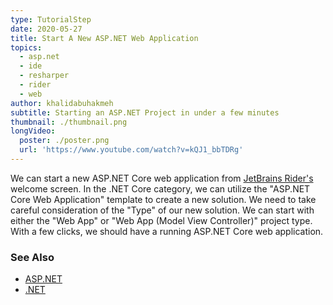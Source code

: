 ```yaml
---
type: TutorialStep
date: 2020-05-27
title: Start A New ASP.NET Web Application
topics:
  - asp.net
  - ide
  - resharper
  - rider
  - web
author: khalidabuhakmeh
subtitle: Starting an ASP.NET Project in under a few minutes
thumbnail: ./thumbnail.png
longVideo:
  poster: ./poster.png
  url: 'https://www.youtube.com/watch?v=kQJ1_bbTDRg'
---
```


We can start a new ASP.NET Core web application from [JetBrains Rider's](https://jetbrains.com/rider) welcome screen. In the .NET Core category, we can utilize the "ASP.NET Core Web Application" template to create a new solution. We need to take careful consideration of the "Type" of our new solution. We can start with either the "Web App" or "Web App (Model View Controller)" project type. With a few clicks, we should have a running ASP.NET Core web application.

### See Also

- [ASP.NET](https://dotnet.microsoft.com/apps/aspnet)
- [.NET](https://dot.net/)
